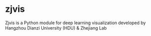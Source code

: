 # zjvis
Zjvis is a Python module for deep learning visualization developed by Hangzhou Dianzi University (HDU) & Zhejiang Lab
